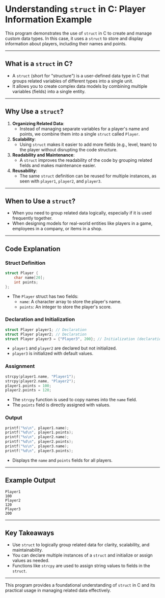 # Understanding `struct` in C: Player Information Example

This program demonstrates the use of `struct` in C to create and manage custom data types. In this case, it uses a `struct` to store and display information about players, including their names and points.

---

## What is a `struct` in C?
- A `struct` (short for "structure") is a user-defined data type in C that groups related variables of different types into a single unit.
- It allows you to create complex data models by combining multiple variables (fields) into a single entity.

---

## Why Use a `struct`?
1. **Organizing Related Data**: 
   - Instead of managing separate variables for a player's name and points, we combine them into a single `struct` called `Player`.
2. **Scalability**: 
   - Using `struct` makes it easier to add more fields (e.g., level, team) to the player without disrupting the code structure.
3. **Readability and Maintenance**: 
   - A `struct` improves the readability of the code by grouping related fields and makes maintenance easier.
4. **Reusability**: 
   - The same `struct` definition can be reused for multiple instances, as seen with `player1`, `player2`, and `player3`.

---

## When to Use a `struct`?
- When you need to group related data logically, especially if it is used frequently together.
- When designing models for real-world entities like players in a game, employees in a company, or items in a shop.

---

## Code Explanation

### Struct Definition
```c
struct Player {
    char name[20];
    int points;
};
```
- The `Player` struct has two fields:
  - `name`: A character array to store the player's name.
  - `points`: An integer to store the player's score.

### Declaration and Initialization
```c
struct Player player1; // Declaration
struct Player player2; // Declaration
struct Player player3 = {"Player3", 200}; // Initialization (declaration + assignment)
```
- `player1` and `player2` are declared but not initialized.
- `player3` is initialized with default values.

### Assignment
```c
strcpy(player1.name, "Player1");
strcpy(player2.name, "Player2");
player1.points = 100;
player2.points = 120;
```
- The `strcpy` function is used to copy names into the `name` field.
- The `points` field is directly assigned with values.

### Output
```c
printf("%s\n", player1.name);
printf("%d\n", player1.points);
printf("%s\n", player2.name);
printf("%d\n", player2.points);
printf("%s\n", player3.name);
printf("%d\n", player3.points);
```
- Displays the `name` and `points` fields for all players.

---

## Example Output
```plaintext
Player1
100
Player2
120
Player3
200
```

---

## Key Takeaways
- Use `struct` to logically group related data for clarity, scalability, and maintainability.
- You can declare multiple instances of a `struct` and initialize or assign values as needed.
- Functions like `strcpy` are used to assign string values to fields in the `struct`.

--- 

This program provides a foundational understanding of `struct` in C and its practical usage in managing related data effectively.
